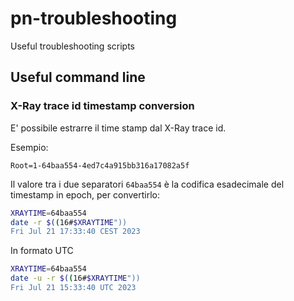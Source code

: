 # pn-troubleshooting

Useful troubleshooting scripts

## Useful command line

### X-Ray trace id timestamp conversion

E' possibile estrarre il time stamp dal X-Ray trace id.

Esempio:

`Root=1-64baa554-4ed7c4a915bb316a17082a5f`

Il valore tra i due separatori `64baa554` è la codifica esadecimale del timestamp in epoch, per convertirlo:

```bash
XRAYTIME=64baa554
date -r $((16#$XRAYTIME"))
Fri Jul 21 17:33:40 CEST 2023
```

In formato UTC
```bash
XRAYTIME=64baa554
date -u -r $((16#$XRAYTIME"))
Fri Jul 21 15:33:40 UTC 2023
```